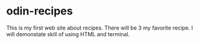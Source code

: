 # odin-recipes

This is my first web site about recipes.
There will be 3 my favorite recipe.
I will demonstate skill of using HTML and terminal.
